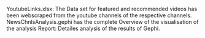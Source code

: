 YoutubeLinks.xlsx: The Data set for featured and recommended videos has been webscraped from the youtube channels of the respective channels.
NewsChnlsAnalysis.gephi has the complete Overview of the visualisation of the analysis
Report: Detailes analysis of the results of Gephi.
